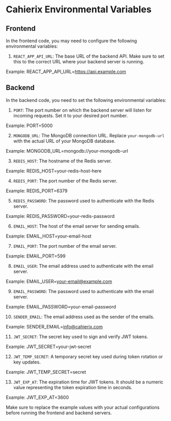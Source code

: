 # Cahierix Environmental Variables

## Frontend

In the frontend code, you may need to configure the following environmental variables:

1. `REACT_APP_API_URL`: The base URL of the backend API. Make sure to set this to the correct URL where your backend server is running.

Example:
REACT_APP_API_URL=https://api.example.com

## Backend

In the backend code, you need to set the following environmental variables:

1. `PORT`: The port number on which the backend server will listen for incoming requests. Set it to your desired port number.

Example:
PORT=5000

2. `MONGODB_URL`: The MongoDB connection URL. Replace `your-mongodb-url` with the actual URL of your MongoDB database.

Example:
MONGODB_URL=mongodb://your-mongodb-url

3. `REDIS_HOST`: The hostname of the Redis server.

Example:
REDIS_HOST=your-redis-host-here


4. `REDIS_PORT`: The port number of the Redis server.

Example:
REDIS_PORT=6379


5. `REDIS_PASSWORD`: The password used to authenticate with the Redis server.

Example:
REDIS_PASSWORD=your-redis-password


6. `EMAIL_HOST`: The host of the email server for sending emails.

Example:
EMAIL_HOST=your-email-host

7. `EMAIL_PORT`: The port number of the email server.

Example:
EMAIL_PORT=599


8. `EMAIL_USER`: The email address used to authenticate with the email server.

Example:
EMAIL_USER=your-email@example.com


9. `EMAIL_PASSWORD`: The password used to authenticate with the email server.

Example:
EMAIL_PASSWORD=your-email-password


10. `SENDER_EMAIL`: The email address used as the sender of the emails.

Example:
SENDER_EMAIL=info@cahierix.com


11. `JWT_SECRET`: The secret key used to sign and verify JWT tokens.

Example:
JWT_SECRET=your-jwt-secret


12. `JWT_TEMP_SECRET`: A temporary secret key used during token rotation or key updates.

Example:
JWT_TEMP_SECRET=secret

13. `JWT_EXP_AT`: The expiration time for JWT tokens. It should be a numeric value representing the token expiration time in seconds.

Example:
JWT_EXP_AT=3600


Make sure to replace the example values with your actual configurations before running the frontend and backend servers.



